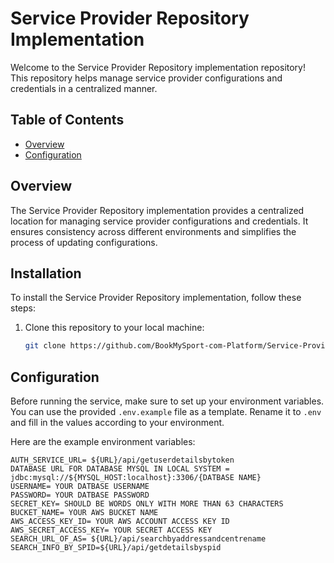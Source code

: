 # Service Provider Repository Implementation

Welcome to the Service Provider Repository implementation repository! This repository helps manage service provider configurations and credentials in a centralized manner.

## Table of Contents
- [Overview](#overview)
- [Configuration](#configuration)
## Overview

The Service Provider Repository implementation provides a centralized location for managing service provider configurations and credentials. It ensures consistency across different environments and simplifies the process of updating configurations.

## Installation

To install the Service Provider Repository implementation, follow these steps:

1. Clone this repository to your local machine:

    ```bash
    git clone https://github.com/BookMySport-com-Platform/Service-Provider-Place-Registration.git
    ```

## Configuration

Before running the service, make sure to set up your environment variables. You can use the provided `.env.example` file as a template. Rename it to `.env` and fill in the values according to your environment.

Here are the example environment variables:

```plaintext
AUTH_SERVICE_URL= ${URL}/api/getuserdetailsbytoken
DATABASE URL FOR DATABASE MYSQL IN LOCAL SYSTEM =  jdbc:mysql://${MYSQL_HOST:localhost}:3306/{DATBASE NAME}
USERNAME= YOUR DATBASE USERNAME
PASSWORD= YOUR DATBASE PASSWORD
SECRET_KEY= SHOULD BE WORDS ONLY WITH MORE THAN 63 CHARACTERS
BUCKET_NAME= YOUR AWS BUCKET NAME 
AWS_ACCESS_KEY_ID= YOUR AWS ACCOUNT ACCESS KEY ID
AWS_SECRET_ACCESS_KEY= YOUR SECRET ACCESS KEY 
SEARCH_URL_OF_AS= ${URL}/api/searchbyaddressandcentrename 
SEARCH_INFO_BY_SPID=${URL}/api/getdetailsbyspid
